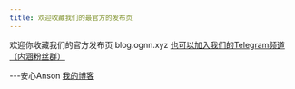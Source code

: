 ```yaml
---
title: 欢迎收藏我们的最官方的发布页
---
```

欢迎你收藏我们的官方发布页 blog.ognn.xyz
[也可以加入我们的Telegram频道（内涵粉丝群）](https://t.me/Ansons_blog)

---安心Anson [我的博客](b4.ognn.top)